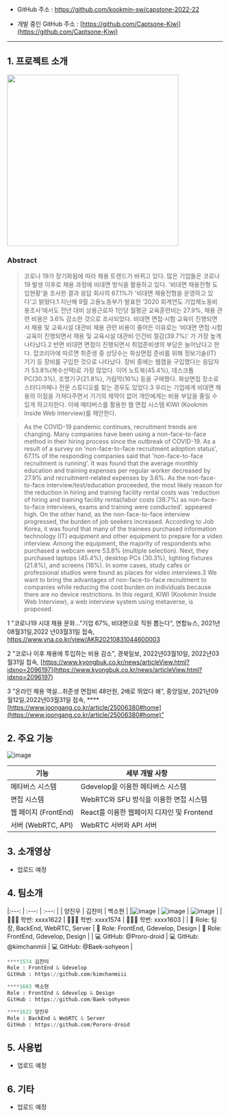 - GitHub 주소 : https://github.com/kookmin-sw/capstone-2022-22

- 개발 중인 GitHub 주소 : [https://github.com/Captsone-Kiwi](https://github.com/Captsone-Kiwi)
---

## 1. 프로젝트 소개


<img src='https://user-images.githubusercontent.com/55051191/160963396-789d1ffb-6cf0-44e4-aaee-78f53c08a051.png' width='400px'/>

### Abstract

> 코로나 19가 장기화됨에 따라 채용 트렌드가 바뀌고 있다. 많은 기업들은 코로나 19 발생 이후로 채용 과정에 비대면 방식을 활용하고 있다. '비대면 채용전형 도입현황'을 조사한 결과 응답 회사의 67.1%가 '비대면 채용전형을 운영하고 있다'고 밝혔다.1 지난해 9월 고용노동부가 발표한 ‘2020 회계연도 기업체노동비용조사’에서도 전년 대비 상용근로자 1인당 월평균 교육훈련비는 27.9%, 채용 관련 비용은 3.6% 감소한 것으로 조사되었다. 비대면 면접·시험·교육이 진행되면서 채용 및 교육시설 대관비 채용 관련 비용이 줄어든 이유로는 ‘비대면 면접·시험·교육이 진행되면서 채용 및 교육시설 대관비·인건비 절감(39.7%)’ 가 가장 높게 나타났다.2 반면 비대면 면접이 진행되면서 취업준비생의 부담은 늘어났다고 한다. 잡코리아에 따르면 취준생 중 상당수는 화상면접 준비를 위해 정보기술(IT) 기기 등 장비를 구입한 것으로 나타났다. 장비 중에는 웹캠을 구입했다는 응답자가 53.8%(복수선택)로 가장 많았다. 이어 노트북(45.4%), 데스크톱PC(30.3%), 조명기구(21.8%), 가림막(16%) 등을 구매했다. 화상면접 장소로 스터디카페나 전문 스튜디오를 찾는 경우도 있었다.3 우리는 기업에게 비대면 채용의 이점을 가져다주면서 기기의 제약이 없어 개인에게는 비용 부담을 줄일 수 있게 하고자한다. 이에 메타버스를 활용한 웹 면접 시스템 KIWI (Kookmin Inside Web Interview)를 제안한다.
> 

> As the COVID-19 pandemic continues, recruitment trends are changing. Many companies have been using a non-face-to-face method in their hiring process since the outbreak of COVID-19. As a result of a survey on 'non-face-to-face recruitment adoption status', 67.1% of the responding companies said that 'non-face-to-face recruitment is running'. It was found that the average monthly education and training expenses per regular worker decreased by 27.9% and recruitment-related expenses by 3.6%. As the non-face-to-face interview/test/education proceeded, the most likely reason for the reduction in hiring and training facility rental costs was 'reduction of hiring and training facility rental/labor costs (39.7%) as non-face-to-face interviews, exams and training were conducted'. appeared high. On the other hand, as the non-face-to-face interview progressed, the burden of job seekers increased. According to Job Korea, it was found that many of the trainees purchased information technology (IT) equipment and other equipment to prepare for a video interview. Among the equipment, the majority of respondents who purchased a webcam were 53.8% (multiple selection). Next, they purchased laptops (45.4%), desktop PCs (30.3%), lighting fixtures (21.8%), and screens (16%). In some cases, study cafes or professional studios were found as places for video interviews.3 We want to bring the advantages of non-face-to-face recruitment to companies while reducing the cost burden on individuals because there are no device restrictions. In this regard, KIWI (Kookmin Inside Web Interview), a web interview system using metaverse, is proposed.
> 

1 "코로나19 시대 채용 문화..."기업 67%, 비대면으로 직원 뽑는다", 연합뉴스, 2021년08월31일,2022
년03월31일 접속, https://www.yna.co.kr/view/AKR20210831044600003

2 "코로나 이후 채용에 투입하는 비용 감소", 경북일보, 2022년03월10일, 2022년03월31일 접속, [https://www.kyongbuk.co.kr/news/articleView.html?idxno=2096197](https://www.kyongbuk.co.kr/news/articleView.html?idxno=2096197)

3 ”온라인 채용 역설…취준생 면접비 48만원, 2배로 뛰었다 왜”, 중앙일보, 2021년09월12일,2022년03월31일 접속,  ****[https://www.joongang.co.kr/article/25006380#home](https://www.joongang.co.kr/article/25006380#home)”

## 2. 주요 기능

![image](https://user-images.githubusercontent.com/54922827/160973387-bb7413f3-c82d-40a9-b995-63952f80ca95.png)

| 기능 | 세부 개발 사항 |
| --- | --- |
| 메타버스 시스템 | Gdevelop을 이용한 메타버스 시스템 |
| 면접 시스템 | WebRTC와 SFU 방식을 이용한 면접 시스템 |
| 웹 페이지 (FrontEnd) | React를 이용한 웹페이지 디자인 및 Frontend |
| 서버 (WebRTC, API) | WebRTC 서버와 API 서버 |

## 3. 소개영상



- 업로드 예정

## 4. 팀소개

|:---: | :---: | :---: |
| 양진우 | 김찬미 | 백소현 |
|![image](https://user-images.githubusercontent.com/54922827/160975529-ff0177f2-dcaf-4806-8f25-a9babcafc867.jpeg) | ![image](https://user-images.githubusercontent.com/54922827/160975609-be02c624-0b6e-4e9e-9a98-dcc778e0c0c2.JPG) | ![image](https://user-images.githubusercontent.com/54922827/160975636-67b585e5-0edf-4dcb-a04f-17eef2c62d3a.jpeg) |
| 🧑🏻‍💻 학번: xxxx1622 | 👩🏻‍💻 학번: xxxx1574 | 👩🏻‍💻 학번: xxxx1603 |
| 📌 Role: 팀장, BackEnd, WebRTC, Server | 📌 Role: FrontEnd, Gdevelop, Design | 📌 Role: FrontEnd, Gdevelop, Design |
| 💻 GitHub: @Proro-droid | 💻 GitHub: @kimchanmiii | 💻 GitHub: @Baek-sohyeon |

```python
****1574 김찬미
Role : FrontEnd & Gdevelop
GitHub : https://github.com/kimchanmiii
```

```python
****1603 백소현
Role : FrontEnd & Gdevelop & Design
GitHub : https://github.com/Baek-sohyeon
```

```python
****1622 양진우
Role : BackEnd & WebRTC & Server
GitHub : https://github.com/Pororo-droid
```

## 5. 사용법



- 업로드 예정

## 6. 기타


- 업로드 예정

